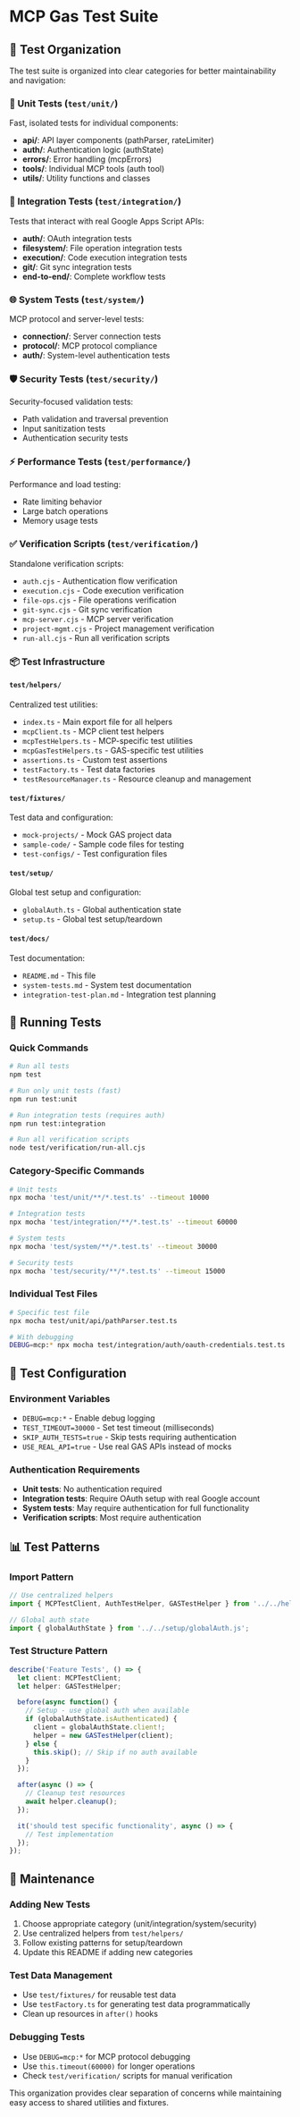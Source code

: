 # MCP Gas Test Suite

## 📁 Test Organization

The test suite is organized into clear categories for better maintainability and navigation:

### 🧪 Unit Tests (`test/unit/`)
Fast, isolated tests for individual components:
- **api/**: API layer components (pathParser, rateLimiter)  
- **auth/**: Authentication logic (authState)
- **errors/**: Error handling (mcpErrors)
- **tools/**: Individual MCP tools (auth tool)
- **utils/**: Utility functions and classes

### 🔗 Integration Tests (`test/integration/`)
Tests that interact with real Google Apps Script APIs:
- **auth/**: OAuth integration tests
- **filesystem/**: File operation integration tests  
- **execution/**: Code execution integration tests
- **git/**: Git sync integration tests
- **end-to-end/**: Complete workflow tests

### 🌐 System Tests (`test/system/`)
MCP protocol and server-level tests:
- **connection/**: Server connection tests
- **protocol/**: MCP protocol compliance
- **auth/**: System-level authentication tests

### 🛡️ Security Tests (`test/security/`)
Security-focused validation tests:
- Path validation and traversal prevention
- Input sanitization tests
- Authentication security tests

### ⚡ Performance Tests (`test/performance/`)
Performance and load testing:
- Rate limiting behavior
- Large batch operations  
- Memory usage tests

### ✅ Verification Scripts (`test/verification/`)
Standalone verification scripts:
- `auth.cjs` - Authentication flow verification
- `execution.cjs` - Code execution verification  
- `file-ops.cjs` - File operations verification
- `git-sync.cjs` - Git sync verification
- `mcp-server.cjs` - MCP server verification
- `project-mgmt.cjs` - Project management verification
- `run-all.cjs` - Run all verification scripts

### 📦 Test Infrastructure

#### `test/helpers/`
Centralized test utilities:
- `index.ts` - Main export file for all helpers
- `mcpClient.ts` - MCP client test helpers
- `mcpTestHelpers.ts` - MCP-specific test utilities  
- `mcpGasTestHelpers.ts` - GAS-specific test utilities
- `assertions.ts` - Custom test assertions
- `testFactory.ts` - Test data factories
- `testResourceManager.ts` - Resource cleanup and management

#### `test/fixtures/`
Test data and configuration:
- `mock-projects/` - Mock GAS project data
- `sample-code/` - Sample code files for testing
- `test-configs/` - Test configuration files

#### `test/setup/`
Global test setup and configuration:
- `globalAuth.ts` - Global authentication state
- `setup.ts` - Global test setup/teardown

#### `test/docs/`
Test documentation:
- `README.md` - This file
- `system-tests.md` - System test documentation
- `integration-test-plan.md` - Integration test planning

## 🚀 Running Tests

### Quick Commands
```bash
# Run all tests
npm test

# Run only unit tests (fast)
npm run test:unit

# Run integration tests (requires auth)
npm run test:integration

# Run all verification scripts
node test/verification/run-all.cjs
```

### Category-Specific Commands
```bash
# Unit tests
npx mocha 'test/unit/**/*.test.ts' --timeout 10000

# Integration tests
npx mocha 'test/integration/**/*.test.ts' --timeout 60000

# System tests  
npx mocha 'test/system/**/*.test.ts' --timeout 30000

# Security tests
npx mocha 'test/security/**/*.test.ts' --timeout 15000
```

### Individual Test Files
```bash
# Specific test file
npx mocha test/unit/api/pathParser.test.ts

# With debugging
DEBUG=mcp:* npx mocha test/integration/auth/oauth-credentials.test.ts
```

## 🔧 Test Configuration

### Environment Variables
- `DEBUG=mcp:*` - Enable debug logging
- `TEST_TIMEOUT=30000` - Set test timeout (milliseconds)
- `SKIP_AUTH_TESTS=true` - Skip tests requiring authentication
- `USE_REAL_API=true` - Use real GAS APIs instead of mocks

### Authentication Requirements
- **Unit tests**: No authentication required
- **Integration tests**: Require OAuth setup with real Google account
- **System tests**: May require authentication for full functionality
- **Verification scripts**: Most require authentication

## 📊 Test Patterns

### Import Pattern
```typescript
// Use centralized helpers
import { MCPTestClient, AuthTestHelper, GASTestHelper } from '../../helpers/index.js';

// Global auth state
import { globalAuthState } from '../../setup/globalAuth.js';
```

### Test Structure Pattern
```typescript
describe('Feature Tests', () => {
  let client: MCPTestClient;
  let helper: GASTestHelper;

  before(async function() {
    // Setup - use global auth when available
    if (globalAuthState.isAuthenticated) {
      client = globalAuthState.client!;
      helper = new GASTestHelper(client);
    } else {
      this.skip(); // Skip if no auth available
    }
  });

  after(async () => {
    // Cleanup test resources
    await helper.cleanup();
  });

  it('should test specific functionality', async () => {
    // Test implementation
  });
});
```

## 🧹 Maintenance

### Adding New Tests
1. Choose appropriate category (unit/integration/system/security)
2. Use centralized helpers from `test/helpers/`
3. Follow existing patterns for setup/teardown
4. Update this README if adding new categories

### Test Data Management
- Use `test/fixtures/` for reusable test data
- Use `testFactory.ts` for generating test data programmatically
- Clean up resources in `after()` hooks

### Debugging Tests
- Use `DEBUG=mcp:*` for MCP protocol debugging
- Use `this.timeout(60000)` for longer operations
- Check `test/verification/` scripts for manual verification

This organization provides clear separation of concerns while maintaining easy access to shared utilities and fixtures.